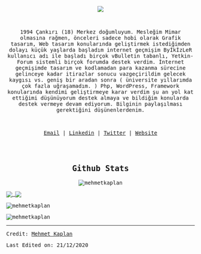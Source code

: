 <p align="center"><img src="https://img.icons8.com/color/26/000000/github-2.png"/></p>
</br>
<p align="center">
<samp>
1994 Çankırı (18) Merkez doğumluyum. Mesleğim Mimar olmasına rağmen, önceleri sadece hobi olarak Grafik tasarım, Web tasarım konularında geliştirmek istediğimden dolayı  küçük yaşlarda başladım internet geçmişim ByİkİzLeR kullanıcı adı ile başladı birçok vBulletin tabanlı, Yetkin-Forum sistemli birçok forumda destek verdim. İnternet geçmişimde tasarım ve kodlamadan para kazanma sürecine gelinceye kadar itirazlar sonucu vazgeçirildim gelecek kaygısı vs. geniş bir aradan sonra ( üniversite yıllarımda çok fazla uğraşamadım. ) Php, WordPress, Framework konularında kendimi geliştirmeye karar verdim şu an yol kat ettiğimi düşünüyorum destek almaya ve bildiğim konularda destek vermeye devam ediyorum. Bilginin paylaşılması gerektiğini düşünenlerdenim.
</samp>
</p>
</br>
<samp>
<p align="center">
<a href="mailto:mehmetkpln18@gmail.com">Email</a> | <a href="https://www.linkedin.com/in/mehmetkpln18/">Linkedin</a> | <a href="https://twitter.com/mehmetkpln18">Twitter</a> | <a href="https://www.mehmetkaplan.net">Website</a>
</p>
<br/>
<br/>

<h2 align="center"><samp>Github Stats</samp></h2>

<p align="center"> <img src="https://komarev.com/ghpvc/?username=mehmetkpln18&label=Profile%20views&color=0e75b6&style=flat&locale=tr" alt="mehmetkaplan" /> </p>

<a href="https://github.com/mehmetkpln18/github-readme-stats">
  <img align="center" src="https://github-stats-51zyiojh0.vercel.app/api?username=mehmetkpln18&bg_color=00000000&title_color=ff6e96&text_color=A5A5B6&hide_border=true&show_icons=false&count_private=true" />
</a>

<a href="https://github.com/github-readme-stats">
  <img align="center" src="https://github-stats-51zyiojh0.vercel.app/api/top-langs/?username=mehmetkpln18&bg_color=00000000&hide_border=true&title_color=ff6e96&text_color=A5A5B6&locale=tr&layout=compact" />
</a>

<p><img align="center" src="https://github-readme-stats.vercel.app/api/top-langs?username=mehmetkpln18&bg_color=00000000&hide_border=true&title_color=ff6e96&text_color=A5A5B6&show_icons=true&locale=tr&layout=compact" alt="mehmetkaplan" /></p>

<p><img align="center" src="https://github-readme-streak-stats.herokuapp.com/?user=mehmetkpln18&&bg_color=00000000&hide_border=true&title_color=ff6e96&text_color=A5A5B6&show_icons=true&locale=tr&layout=compact" alt="mehmetkaplan" /></p>

------
Credit: [Mehmet Kaplan](https://github.com/mehmetkpln18)

Last Edited on: 21/12/2020
